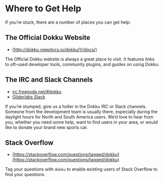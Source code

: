 # Where to Get Help

If you’re stuck, there are a number of places you can get help:

## The Official Dokku Website

- [http://dokku.viewdocs.io/dokku/](/docs/)

The Official Dokku website is always a great place to visit. It features links to oft-used developer tools, community plugins, and guides on using Dokku.

## The IRC and Slack Channels

- [irc.freenode.net/#dokku](https://webchat.freenode.net/?channels=dokku)
- [Gliderlabs Slack](https://glider-slackin.herokuapp.com/)

If you’re stumped, give us a holler in the Dokku IRC or Slack channels. Someone from the development team is usually there, especially during the daylight hours for North and South America users. We’d love to hear from you, whether you need some help, want to find users in your area, or would like to donate your brand new sports car.

## Stack Overflow

- [https://stackoverflow.com/questions/tagged/dokku](https://stackoverflow.com/questions/tagged/dokku)

Tag your questions with `dokku` to enable existing users of Stack Overflow to find your questions.
